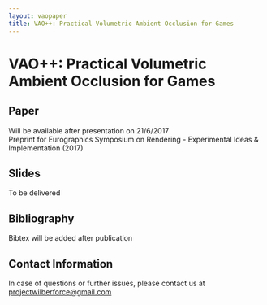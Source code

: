 ```yaml
---
layout: vaopaper
title: VAO++: Practical Volumetric Ambient Occlusion for Games
---
```


# VAO++: Practical Volumetric Ambient Occlusion for Games

## Paper
Will be available after presentation on 21/6/2017  
Preprint for Eurographics Symposium on Rendering - Experimental Ideas & Implementation (2017) 

## Slides
To be delivered

## Bibliography
Bibtex will be added after publication

## Contact Information
In case of questions or further issues, please contact us at <projectwilberforce@gmail.com>

